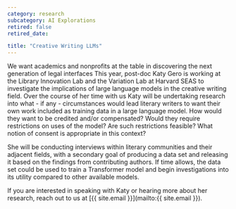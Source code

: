 ```yaml
---
category: research
subcategory: AI Explorations
retired: false
retired_date:

title: "Creative Writing LLMs"
---
```


We want academics and nonprofits at the table in discovering the next generation of legal interfaces This year, post-doc Katy Gero is working at the Library Innovation Lab and the Variation Lab at Harvard SEAS to investigate the implications of large language models in the creative writing field. Over the course of her time with us Katy will be undertaking research into what - if any - circumstances would lead literary writers to want their own work included as training data in a large language model. How would they want to be credited and/or compensated? Would they require restrictions on uses of the model? Are such restrictions feasible? What notion of consent is appropriate in this context?

She will be conducting interviews within literary communities and their adjacent fields, with a secondary goal of producing a data set and releasing it based on the findings from contributing authors. If time allows, the data set could be used to train a Transformer model and begin investigations into its utility compared to other available models.

If you are interested in speaking with Katy or hearing more about her research, reach out to us at [{{ site.email }}](mailto:{{ site.email }}).

